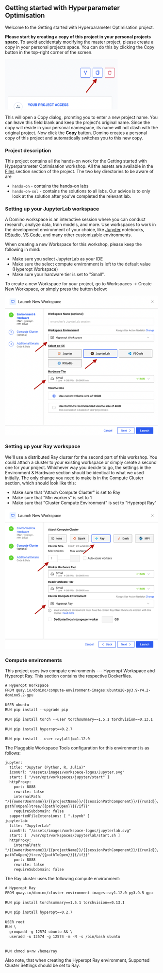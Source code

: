 ## Getting started with Hyperparameter Optimisation

Welcome to the Getting started with Hyperparameter Optimisation project.

__Please start by creating a copy of this project in your personal projects space.__
To avoid accidentaly modifying the master project, please create a copy in your personal projects space. You can do this by clicking the Copy button in the top-right corner of the screen. 

![Copy button](images/copy.png)

This will open a Copy dialog, promting you to enter a new project name. You can leave this field blank and keep the project's original name. Since the copy will reside in your personal namespace, its name will not clash with the original project. 
Now click the __Copy__ button. Domino creates a personal copy of this project and automatically switches you to this new copy.

### Project description

This project contains all the hands-on work for the Getting started with Hyperparameter Optimisation workshop. All the assets are available in the [Files](browse) section section of the project. The two key directories to be aware of are 

* `hands-on` - contains the hands-on labs
* `hands-on-sol` - contains the solutions to all labs. Our advice is to only look at the solution after you've completed the relevant lab.

### Setting up your JupyterLab workspace

A Domino workspace is an interactive session where you can conduct research, analyze data, train models, and more. Use workspaces to work in the development environment of your choice, like [Jupyter](https://jupyter.org/) notebooks, [RStudio](https://rstudio.com/), [VS Code](https://code.visualstudio.com/), and many other customizable environments.

When creating a new Workspace for this workshop, please keep the following in mind:

* Make sure you select JupyterLab as your IDE
* Make sure the select compute environment is left to the default value (Hyperopt Workspace)
* Make sure your hardware tier is set to "Small".

To create a new Workspace for your project, go to Workspaces -> Create New Workspace, or simply press the button below:

[![Run Notebook](images/create_workspace.png)](/workspace/:ownerName/:projectName?showWorkspaceLauncher=True)

### Setting up your Ray workspace

We'll use a distributed Ray cluster for the second part of this workshop. You could attach a cluster to your existing workspace or simply create a second one for your project. Whichever way you decide to go, the settings in the Environment & Hardware section should be identical to what we used initially. 
The only change you need to make is in the Compute Cluster section, which should look like this:

* Make sure that "Attach Compute Cluster" is set to Ray
* Make sure that "Min workers" is set to 1
* Make sure that "Cluster Compute Environment" is set to "Hyperopt Ray"

![Ray workspace](images/ray.png)

### Compute environments

This project uses two compute environments --- Hyperopt Workspace abd Hyperopt Ray. This section contains the respective Dockerfiles.

```
# Hyperopt Workspace
FROM quay.io/domino/compute-environment-images:ubuntu20-py3.9-r4.2-domino5.2-gpu

USER ubuntu
RUN pip install --upgrade pip

RUN pip install torch --user torchsummary==1.5.1 torchvision==0.13.1

RUN pip install hyperopt==0.2.7

RUN pip install --user ray[all]==1.12.0
```

The Pluggable Workspace Tools configuration for this environment is as follows:

```
jupyter:
  title: "Jupyter (Python, R, Julia)"
  iconUrl: "/assets/images/workspace-logos/Jupyter.svg"
  start: [ "/var/opt/workspaces/jupyter/start" ]
  httpProxy:
    port: 8888
    rewrite: false
    internalPath: "/{{ownerUsername}}/{{projectName}}/{{sessionPathComponent}}/{{runId}}/{{#if pathToOpen}}tree/{{pathToOpen}}{{/if}}"
    requireSubdomain: false
  supportedFileExtensions: [ ".ipynb" ]
jupyterlab:
  title: "JupyterLab"
  iconUrl: "/assets/images/workspace-logos/jupyterlab.svg"
  start: [  /var/opt/workspaces/Jupyterlab/start.sh ]
  httpProxy:
    internalPath: "/{{ownerUsername}}/{{projectName}}/{{sessionPathComponent}}/{{runId}}/{{#if pathToOpen}}tree/{{pathToOpen}}{{/if}}"
    port: 8888
    rewrite: false
    requireSubdomain: false
```

The Ray cluster uses the following compute environment:

```
# Hyperopt Ray
FROM quay.io/domino/cluster-environment-images:ray1.12.0-py3.9.5-gpu

RUN pip install torchsummary==1.5.1 torchvision==0.13.1

RUN pip install hyperopt==0.2.7

USER root
RUN \
  groupadd -g 12574 ubuntu && \
  useradd -u 12574 -g 12574 -m -N -s /bin/bash ubuntu


RUN chmod a+rw /home/ray
```

Also note, that when creating the Hyperopt Ray environment, Supported Cluster Settings should be set to Ray.
